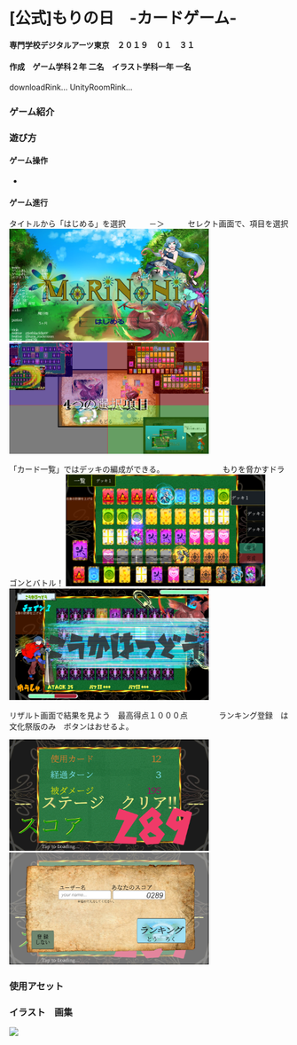 # [公式]もりの日　-カードゲーム-

#### 専門学校デジタルアーツ東京　２０１９　０１　３１  
#### 作成　ゲーム学科２年 二名　イラスト学科一年 一名

downloadRink...  UnityRoomRink...

### ゲーム紹介



### 遊び方

#### ゲーム操作

  - 

#### ゲーム進行

タイトルから「はじめる」を選択　　　－＞　　　セレクト画面で、項目を選択
<img src="https://github.com/175B005/Morinohi/blob/master/d2.png?raw=true" width="360px">  <img src="https://github.com/175B005/Morinohi/blob/master/d1.png?raw=true" width="360px">


「カード一覧」ではデッキの編成ができる。　　　　　　　　もりを脅かすドラゴンとバトル！
<img src="https://github.com/175B005/Morinohi/blob/master/d3.png?raw=true" width="360px">  <img src="https://github.com/175B005/Morinohi/blob/master/d4.png?raw=true" width="360px">


リザルト画面で結果を見よう　最高得点１０００点　　　　ランキング登録　は　文化祭版のみ　ボタンはおせるよ。

<img src="https://github.com/175B005/Morinohi/blob/master/d5.png?raw=true" width="360px">  <img src="https://github.com/175B005/Morinohi/blob/master/d6.png?raw=true" width="360px">


### 使用アセット

### イラスト　画集

<img src="https://github.com/175B005/Morinohi/blob/master/%E3%82%82%E3%82%8A%E3%81%AE%E6%97%A5.png?raw=true" width="320px">

